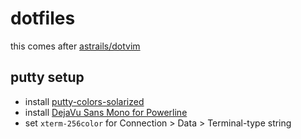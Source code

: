 # dotfiles

this comes after [astrails/dotvim](https://github.com/astrails/dotvim)

## putty setup

* install [putty-colors-solarized](https://github.com/altercation/solarized/tree/master/putty-colors-solarized)
* install [DejaVu Sans Mono for Powerline](https://github.com/powerline/fonts/tree/master/DejaVuSansMono)
* set `xterm-256color` for Connection > Data > Terminal-type string
